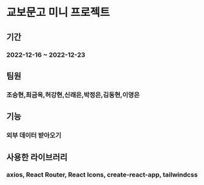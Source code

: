 # 교보문고 미니 프로젝트

## 기간

### 2022-12-16 ~ 2022-12-23

## 팀원

### 조승현,최금옥,허강현,신래은,박정은,김동현,이영은

## 기능

### 외부 데이터 받아오기

## 사용한 라이브러리

### axios, React Router, React Icons, create-react-app, tailwindcss
